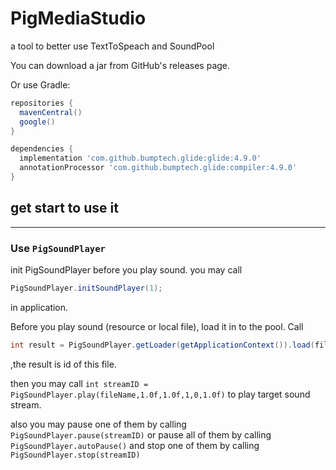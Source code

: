 # PigMediaStudio
a tool to better use TextToSpeach and SoundPool


You can download a jar from GitHub's releases page.

Or use Gradle:
```gradle
repositories {
  mavenCentral()
  google()
}

dependencies {
  implementation 'com.github.bumptech.glide:glide:4.9.0'
  annotationProcessor 'com.github.bumptech.glide:compiler:4.9.0'
}
```

## get start to use it
---
### Use ``PigSoundPlayer`` 
init PigSoundPlayer before you play sound. you may call
```java
PigSoundPlayer.initSoundPlayer(1);
``` 
in application.

Before you play sound (resource or local file), load it in to the pool. Call 
```java
int result = PigSoundPlayer.getLoader(getApplicationContext()).load(filePath,1);
```
,the result is id of this file.

then you may call ``int streamID = PigSoundPlayer.play(fileName,1.0f,1.0f,1,0,1.0f)`` to play target sound stream.

also you may pause one of them by calling `` PigSoundPlayer.pause(streamID)``
or pause all of them by calling ``PigSoundPlayer.autoPause()``
and stop one of them by calling ``PigSoundPlayer.stop(streamID)``


